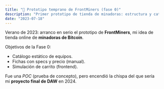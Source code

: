 ```yaml
---
title: "🛒 Prototipo temprano de FrontMiners (fase 0)"
description: "Primer prototipo de tienda de minadoras: estructura y catálogo."
date: "2023-07-18"
---
```

Verano de 2023: arranco en serio el prototipo de **FrontMiners**, mi idea de tienda online de **minadoras de Bitcoin**.

Objetivos de la Fase 0:
- Catálogo estático de equipos.
- Fichas con specs y precio (manual).
- Simulación de carrito (frontend).

Fue una *POC* (prueba de concepto), pero encendió la chispa del que sería mi **proyecto final de DAW** en 2024.
